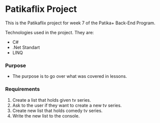 # Patikaflix Project

This is the Patikaflix project for week 7 of the Patika+ Back-End Program. 

Technologies used in the project. They are:
- C#
- .Net Standart
- LINQ

### Purpose
- The purpose is to go over what was covered in lessons.

### Requirements

1. Create a list that holds given tv series.
2. Ask to the user if they want to create a new tv series.
3. Create new list that holds comedy tv series.
4. Write the new list to the console.
